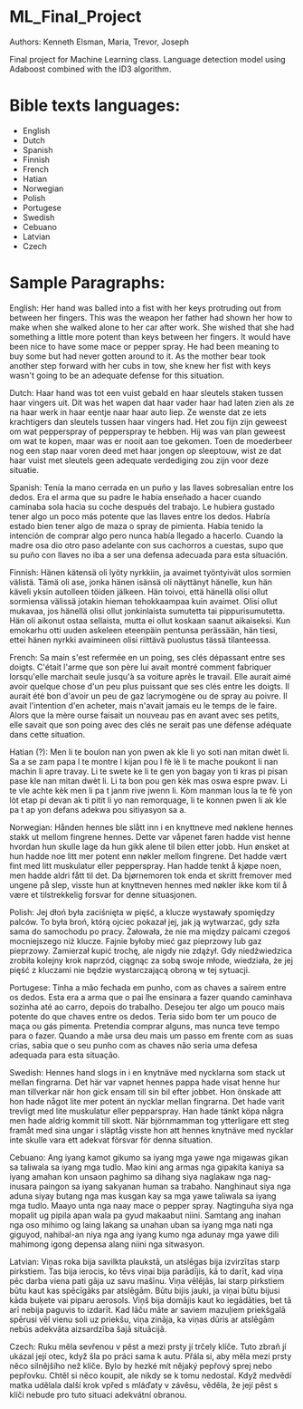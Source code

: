 # ML_Final_Project

Authors: Kenneth Elsman, Maria, Trevor, Joseph

Final project for Machine Learning class. Language detection model using Adaboost combined with the ID3 algorithm.

# Bible texts languages:

- English
- Dutch
- Spanish
- Finnish
- French
- Hatian
- Norwegian
- Polish
- Portugese
- Swedish
- Cebuano
- Latvian
- Czech

# Sample Paragraphs:

English: Her hand was balled into a fist with her keys protruding out from between her fingers. This was the weapon her father had shown her how to make when she walked alone to her car after work. She wished that she had something a little more potent than keys between her fingers. It would have been nice to have some mace or pepper spray. He had been meaning to buy some but had never gotten around to it. As the mother bear took another step forward with her cubs in tow, she knew her fist with keys wasn't going to be an adequate defense for this situation.

Dutch: Haar hand was tot een vuist gebald en haar sleutels staken tussen haar vingers uit. Dit was het wapen dat haar vader haar had laten zien als ze na haar werk in haar eentje naar haar auto liep. Ze wenste dat ze iets krachtigers dan sleutels tussen haar vingers had. Het zou fijn zijn geweest om wat pepperspray of pepperspray te hebben. Hij was van plan geweest om wat te kopen, maar was er nooit aan toe gekomen. Toen de moederbeer nog een stap naar voren deed met haar jongen op sleeptouw, wist ze dat haar vuist met sleutels geen adequate verdediging zou zijn voor deze situatie.

Spanish: Tenía la mano cerrada en un puño y las llaves sobresalían entre los dedos. Era el arma que su padre le había enseñado a hacer cuando caminaba sola hacia su coche después del trabajo. Le hubiera gustado tener algo un poco más potente que las llaves entre los dedos. Habría estado bien tener algo de maza o spray de pimienta. Había tenido la intención de comprar algo pero nunca había llegado a hacerlo. Cuando la madre osa dio otro paso adelante con sus cachorros a cuestas, supo que su puño con llaves no iba a ser una defensa adecuada para esta situación.

Finnish: Hänen kätensä oli lyöty nyrkkiin, ja avaimet työntyivät ulos sormien välistä. Tämä oli ase, jonka hänen isänsä oli näyttänyt hänelle, kun hän käveli yksin autolleen töiden jälkeen. Hän toivoi, että hänellä olisi ollut sormiensa välissä jotakin hieman tehokkaampaa kuin avaimet. Olisi ollut mukavaa, jos hänellä olisi ollut jonkinlaista sumutetta tai pippurisumutetta. Hän oli aikonut ostaa sellaista, mutta ei ollut koskaan saanut aikaiseksi. Kun emokarhu otti uuden askeleen eteenpäin pentunsa perässään, hän tiesi, ettei hänen nyrkki avaimineen olisi riittävä puolustus tässä tilanteessa.

French: Sa main s'est refermée en un poing, ses clés dépassant entre ses doigts. C'était l'arme que son père lui avait montré comment fabriquer lorsqu'elle marchait seule jusqu'à sa voiture après le travail. Elle aurait aimé avoir quelque chose d'un peu plus puissant que ses clés entre les doigts. Il aurait été bon d'avoir un peu de gaz lacrymogène ou de spray au poivre. Il avait l'intention d'en acheter, mais n'avait jamais eu le temps de le faire. Alors que la mère ourse faisait un nouveau pas en avant avec ses petits, elle savait que son poing avec des clés ne serait pas une défense adéquate dans cette situation.

Hatian (?): Men li te boulon nan yon pwen ak kle li yo soti nan mitan dwèt li. Sa a se zam papa l te montre l kijan pou l fè lè li te mache poukont li nan machin li apre travay. Li te swete ke li te gen yon bagay yon ti kras pi pisan pase kle nan mitan dwèt li. Li ta bon pou gen kèk mas oswa espre pwav. Li te vle achte kèk men li pa t janm rive jwenn li. Kòm manman lous la te fè yon lòt etap pi devan ak ti pitit li yo nan remorquage, li te konnen pwen li ak kle pa t ap yon defans adekwa pou sitiyasyon sa a.

Norwegian: Hånden hennes ble slått inn i en knyttneve med nøklene hennes stakk ut mellom fingrene hennes. Dette var våpenet faren hadde vist henne hvordan hun skulle lage da hun gikk alene til bilen etter jobb. Hun ønsket at hun hadde noe litt mer potent enn nøkler mellom fingrene. Det hadde vært fint med litt muskulatur eller pepperspray. Han hadde tenkt å kjøpe noen, men hadde aldri fått til det. Da bjørnemoren tok enda et skritt fremover med ungene på slep, visste hun at knyttneven hennes med nøkler ikke kom til å være et tilstrekkelig forsvar for denne situasjonen.

Polish: Jej dłoń była zaciśnięta w pięść, a klucze wystawały spomiędzy palców. To była broń, którą ojciec pokazał jej, jak ją wytwarzać, gdy szła sama do samochodu po pracy. Żałowała, że ​​nie ma między palcami czegoś mocniejszego niż klucze. Fajnie byłoby mieć gaz pieprzowy lub gaz pieprzowy. Zamierzał kupić trochę, ale nigdy nie zdążył. Gdy niedźwiedzica zrobiła kolejny krok naprzód, ciągnąc za sobą swoje młode, wiedziała, że ​​jej pięść z kluczami nie będzie wystarczającą obroną w tej sytuacji.

Portugese: Tinha a mão fechada em punho, com as chaves a saírem entre os dedos. Esta era a arma que o pai lhe ensinara a fazer quando caminhava sozinha até ao carro, depois do trabalho. Desejou ter algo um pouco mais potente do que chaves entre os dedos. Teria sido bom ter um pouco de maça ou gás pimenta. Pretendia comprar alguns, mas nunca teve tempo para o fazer. Quando a mãe ursa deu mais um passo em frente com as suas crias, sabia que o seu punho com as chaves não seria uma defesa adequada para esta situação.

Swedish: Hennes hand slogs in i en knytnäve med nycklarna som stack ut mellan fingrarna. Det här var vapnet hennes pappa hade visat henne hur man tillverkar när hon gick ensam till sin bil efter jobbet. Hon önskade att hon hade något lite mer potent än nycklar mellan fingrarna. Det hade varit trevligt med lite muskulatur eller pepparspray. Han hade tänkt köpa några men hade aldrig kommit till skott. När björnmamman tog ytterligare ett steg framåt med sina ungar i släptåg visste hon att hennes knytnäve med nycklar inte skulle vara ett adekvat försvar för denna situation.

Cebuano: Ang iyang kamot gikumo sa iyang mga yawe nga migawas gikan sa taliwala sa iyang mga tudlo. Mao kini ang armas nga gipakita kaniya sa iyang amahan kon unsaon paghimo sa dihang siya naglakaw nga nag-inusara paingon sa iyang sakyanan human sa trabaho. Nanghinaut siya nga aduna siyay butang nga mas kusgan kay sa mga yawe taliwala sa iyang mga tudlo. Maayo unta nga naay mace o pepper spray. Nagtinguha siya nga mopalit ug pipila apan wala pa gyud makaabut niini. Samtang ang inahan nga oso mihimo og laing lakang sa unahan uban sa iyang mga nati nga giguyod, nahibal-an niya nga ang iyang kumo nga adunay mga yawe dili mahimong igong depensa alang niini nga sitwasyon.

Latvian: Viņas roka bija savilkta plaukstā, un atslēgas bija izvirzītas starp pirkstiem. Tas bija ierocis, ko tēvs viņai bija parādījis, kā to darīt, kad viņa pēc darba viena pati gāja uz savu mašīnu. Viņa vēlējās, lai starp pirkstiem būtu kaut kas spēcīgāks par atslēgām. Būtu bijis jauki, ja viņai būtu bijusi kāda buķete vai piparu aerosols. Viņš bija domājis kaut ko iegādāties, bet tā arī nebija paguvis to izdarīt. Kad lāču māte ar saviem mazuļiem priekšgalā spērusi vēl vienu soli uz priekšu, viņa zināja, ka viņas dūris ar atslēgām nebūs adekvāta aizsardzība šajā situācijā.

Czech: Ruku měla sevřenou v pěst a mezi prsty jí trčely klíče. Tuto zbraň jí ukázal její otec, když šla po práci sama k autu. Přála si, aby měla mezi prsty něco silnějšího než klíče. Bylo by hezké mít nějaký pepřový sprej nebo pepřovku. Chtěl si něco koupit, ale nikdy se k tomu nedostal. Když medvědí matka udělala další krok vpřed s mláďaty v závěsu, věděla, že její pěst s klíči nebude pro tuto situaci adekvátní obranou.